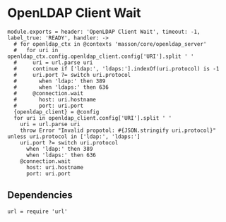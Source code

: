 
# OpenLDAP Client Wait

    module.exports = header: 'OpenLDAP Client Wait', timeout: -1, label_true: 'READY', handler: ->
      # for openldap_ctx in @contexts 'masson/core/openldap_server'
      #   for uri in openldap_ctx.config.openldap_client.config['URI'].split ' '
      #     uri = url.parse uri
      #     continue if ['ldap:', 'ldaps:'].indexOf(uri.protocol) is -1
      #     uri.port ?= switch uri.protocol
      #       when 'ldap:' then 389
      #       when 'ldaps:' then 636
      #     @connection.wait
      #       host: uri.hostname
      #       port: uri.port
      {openldap_client} = @config
      for uri in openldap_client.config['URI'].split ' '
        uri = url.parse uri
        throw Error "Invalid propotol: #{JSON.stringify uri.protocol}" unless uri.protocol in ['ldap:', 'ldaps:']
        uri.port ?= switch uri.protocol
          when 'ldap:' then 389
          when 'ldaps:' then 636
        @connection.wait
          host: uri.hostname
          port: uri.port

## Dependencies

    url = require 'url'
